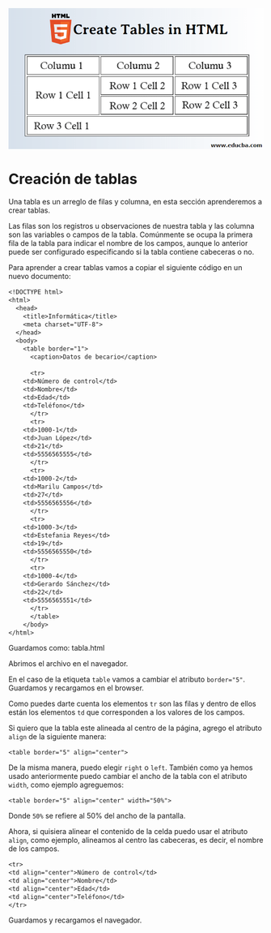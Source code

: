 ![](https://raw.githubusercontent.com/GabrielCourses/web_development/main/html/image/table_header.png)

# Creación de tablas

Una tabla es un arreglo de filas y columna, en esta sección aprenderemos a crear tablas.

Las filas son los registros u observaciones de nuestra tabla y las columna son las variables o campos de la tabla. Comúnmente se ocupa la primera fila de la tabla para indicar el nombre de los campos, aunque lo anterior puede ser configurado especificando si la tabla contiene cabeceras o no.

Para aprender a crear tablas vamos a copiar el siguiente código en un nuevo documento:

```
<!DOCTYPE html>
<html>
  <head>
    <title>Informática</title>
    <meta charset="UTF-8">
  </head>
  <body>
    <table border="1">
      <caption>Datos de becario</caption>

      <tr>
	<td>Número de control</td>
	<td>Nombre</td>
	<td>Edad</td>
	<td>Teléfono</td>
      </tr>
      <tr>
	<td>1000-1</td>
	<td>Juan López</td>
	<td>21</td>
	<td>5556565555</td>
      </tr>
      <tr>
	<td>1000-2</td>
	<td>Marilu Campos</td>
	<td>27</td>
	<td>5556565556</td>
      </tr>
      <tr>
	<td>1000-3</td>
	<td>Estefania Reyes</td>
	<td>19</td>
	<td>5556565550</td>
      </tr>
      <tr>
	<td>1000-4</td>
	<td>Gerardo Sánchez</td>
	<td>22</td>
	<td>5556565551</td>
      </tr>
      </table>
    </body>
</html>
```

Guardamos como: tabla.html

Abrimos el archivo en el navegador.

En el caso de la etiqueta <code>table</code> vamos a cambiar el atributo <code>border="5"</code>. Guardamos y recargamos en el browser.

Como puedes darte cuenta los elementos <code>tr</code> son las filas y dentro de ellos están los elementos <code>td</code> que corresponden a los valores de los campos.

Si quiero que la tabla este alineada al centro de la página, agrego el atributo <code>align</code> de la siguiente manera:

```
<table border="5" align="center">
```

De la misma manera, puedo elegir <code>right</code> o <code>left</code>. También como ya hemos usado anteriormente puedo cambiar el ancho de la tabla con el atributo <code>width</code>, como ejemplo agreguemos:

```
<table border="5" align="center" width="50%">
```

Donde <code>50%</code> se refiere al 50% del ancho de la pantalla.

Ahora, si quisiera alinear el contenido de la celda puedo usar el atributo <code>align</code>, como ejemplo, alineamos al centro las cabeceras, es decir, el nombre de los campos.

```
<tr>
<td align="center">Número de control</td>
<td align="center">Nombre</td>
<td align="center">Edad</td>
<td align="center">Teléfono</td>
</tr>
```

Guardamos y recargamos el navegador.